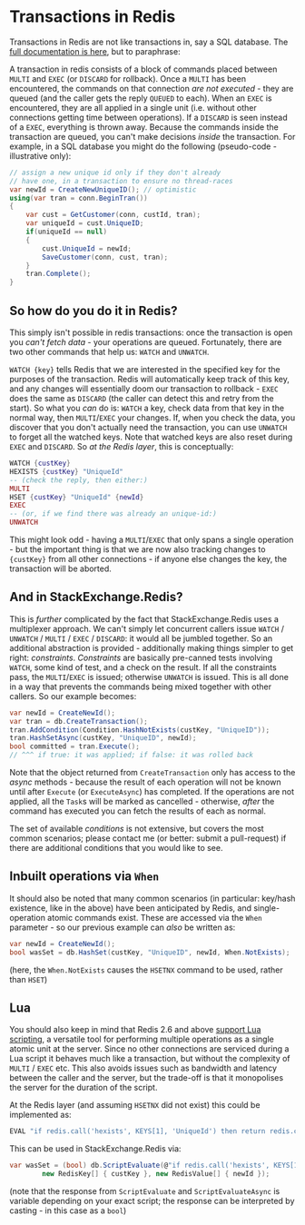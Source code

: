 ﻿Transactions in Redis
=====================

Transactions in Redis are not like transactions in, say a SQL database. The [full documentation is here](https://redis.io/topics/transactions),
but to paraphrase:

A transaction in redis consists of a block of commands placed between `MULTI` and `EXEC` (or `DISCARD` for rollback). Once a `MULTI`
has been encountered, the commands on that connection *are not executed* - they are queued (and the caller gets the reply `QUEUED`
to each). When an `EXEC` is encountered, they are
all applied in a single unit (i.e. without other connections getting time between operations). If a `DISCARD` is seen instead of 
a `EXEC`, everything is thrown away. Because the commands inside the transaction are queued, you can't make decisions *inside*
the transaction. For example, in a SQL database you might do the following (pseudo-code - illustrative only):

```csharp
// assign a new unique id only if they don't already
// have one, in a transaction to ensure no thread-races
var newId = CreateNewUniqueID(); // optimistic
using(var tran = conn.BeginTran())
{
	var cust = GetCustomer(conn, custId, tran);
	var uniqueId = cust.UniqueID;
	if(uniqueId == null)
	{
		cust.UniqueId = newId;
		SaveCustomer(conn, cust, tran);
	}
	tran.Complete();
}
```

So how do you do it in Redis?
---

This simply isn't possible in redis transactions: once the transaction is open you *can't fetch data* - your
operations are queued. Fortunately, there are two other commands that help us: `WATCH` and `UNWATCH`.

`WATCH {key}` tells Redis that we are interested in the specified key for the purposes of the transaction.
Redis will automatically keep track of this key, and any changes will essentially doom our transaction to
rollback - `EXEC` does the same as `DISCARD` (the caller can detect this and retry from the start). So what
you *can* do is: `WATCH` a key, check data from that key in the normal way, then `MULTI`/`EXEC` your changes.
If, when you check the data, you discover that you don't actually need the transaction, you can use `UNWATCH` to
forget all the watched keys. Note that watched keys are also reset during `EXEC` and `DISCARD`. So *at the Redis layer*, this is conceptually:

```lua
WATCH {custKey}
HEXISTS {custKey} "UniqueId"
-- (check the reply, then either:)
MULTI
HSET {custKey} "UniqueId" {newId}
EXEC
-- (or, if we find there was already an unique-id:)
UNWATCH
```

This might look odd - having a `MULTI`/`EXEC` that only spans a single operation - but the important thing
is that we are now also tracking changes to `{custKey}` from all other connections - if anyone else
changes the key, the transaction will be aborted.

And in StackExchange.Redis?
---

This is *further* complicated by the fact that StackExchange.Redis uses a multiplexer approach. We can't simply
let concurrent callers issue `WATCH` / `UNWATCH` / `MULTI` / `EXEC` / `DISCARD`: it would all be jumbled together. So
an additional abstraction is provided - additionally making things simpler to get right: *constraints*. *Constraints* are
basically pre-canned tests involving `WATCH`, some kind of test, and a check on the result. If all the constraints
pass, the `MULTI`/`EXEC` is issued; otherwise `UNWATCH` is issued. This is all done in a way that prevents the commands being
mixed together with other callers. So our example becomes:

```csharp
var newId = CreateNewId();
var tran = db.CreateTransaction();
tran.AddCondition(Condition.HashNotExists(custKey, "UniqueID"));
tran.HashSetAsync(custKey, "UniqueID", newId);
bool committed = tran.Execute();
// ^^^ if true: it was applied; if false: it was rolled back
```

Note that the object returned from `CreateTransaction` only has access to the *async* methods - because the result of
each operation will not be known until after `Execute` (or `ExecuteAsync`) has completed. If the operations are not applied, all the `Task`s
will be marked as cancelled - otherwise, *after* the command has executed you can fetch the results of each as normal.

The set of available *conditions* is not extensive, but covers the most common scenarios; please contact me (or better: submit a pull-request) if
there are additional conditions that you would like to see.

Inbuilt operations via `When`
---

It should also be noted that many common scenarios (in particular: key/hash existence, like in the above) have been anticipated by Redis, and single-operation
atomic commands exist. These are accessed via the `When` parameter - so our previous example can *also* be written as:

```csharp
var newId = CreateNewId();
bool wasSet = db.HashSet(custKey, "UniqueID", newId, When.NotExists);
```

(here, the `When.NotExists` causes the `HSETNX` command to be used, rather than `HSET`)

Lua
---

You should also keep in mind that Redis 2.6 and above [support Lua scripting](https://redis.io/commands/EVAL), a versatile tool for performing multiple operations as a single atomic unit at the server.
Since no other connections are serviced during a Lua script it behaves much like a transaction, but without the complexity of `MULTI` / `EXEC` etc.  This also avoids issues such as bandwidth and latency
between the caller and the server, but the trade-off is that it monopolises the server for the duration of the script.

At the Redis layer (and assuming `HSETNX` did not exist) this could be implemented as:

```lua
EVAL "if redis.call('hexists', KEYS[1], 'UniqueId') then return redis.call('hset', KEYS[1], 'UniqueId', ARGV[1]) else return 0 end" 1 {custKey} {newId}
```

This can be used in StackExchange.Redis via:

```csharp
var wasSet = (bool) db.ScriptEvaluate(@"if redis.call('hexists', KEYS[1], 'UniqueId') then return redis.call('hset', KEYS[1], 'UniqueId', ARGV[1]) else return 0 end",
        new RedisKey[] { custKey }, new RedisValue[] { newId });
```

(note that the response from `ScriptEvaluate` and `ScriptEvaluateAsync` is variable depending on your exact script; the response can be interpreted by casting - in this case as a `bool`)
